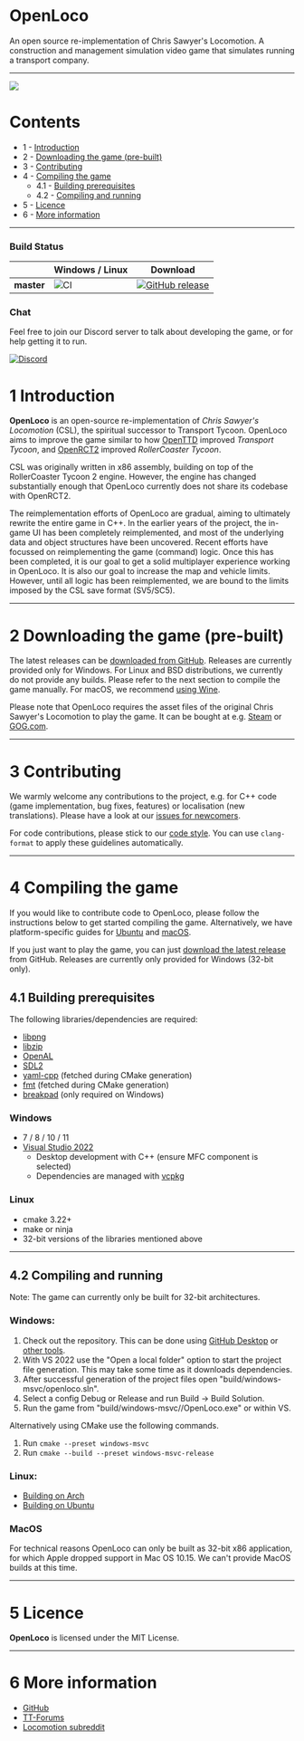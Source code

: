 # OpenLoco
An open source re-implementation of Chris Sawyer's Locomotion. A construction and management simulation video game that simulates running a transport company.

---

![](https://user-images.githubusercontent.com/604665/55420349-1a2aea00-5577-11e9-87da-78fe5cdb09e1.png)

# Contents
- 1 - [Introduction](#1-introduction)
- 2 - [Downloading the game (pre-built)](#2-downloading-the-game-pre-built)
- 3 - [Contributing](#3-contributing)
- 4 - [Compiling the game](#4-compiling-the-game)
  - 4.1 - [Building prerequisites](#41-building-prerequisites)
  - 4.2 - [Compiling and running](#42-compiling-and-running)
- 5 - [Licence](#5-licence)
- 6 - [More information](#6-more-information)

---

### Build Status
|             | Windows / Linux | Download |
|-------------|-----------------|----------|
| **master**  | ![CI](https://github.com/OpenLoco/OpenLoco/workflows/CI/badge.svg) | [![GitHub release](https://img.shields.io/github/release/OpenLoco/OpenLoco.svg)](https://github.com/OpenLoco/OpenLoco/releases) |

### Chat

Feel free to join our Discord server to talk about developing the game, or for help getting it to run.

[![Discord](https://img.shields.io/discord/689445672390361176)](https://discord.gg/vEuNRHD)


# 1 Introduction

**OpenLoco** is an open-source re-implementation of *Chris Sawyer's Locomotion* (CSL), the spiritual successor to Transport Tycoon. OpenLoco aims to improve the game similar to how [OpenTTD](https://openttd.org) improved *Transport Tycoon*, and [OpenRCT2](https://openrct2.io) improved *RollerCoaster Tycoon*.

CSL was originally written in x86 assembly, building on top of the RollerCoaster Tycoon 2 engine. However, the engine has changed substantially enough that OpenLoco currently does not share its codebase with OpenRCT2.

The reimplementation efforts of OpenLoco are gradual, aiming to ultimately rewrite the entire game in C++. In the earlier years of the project, the in-game UI has been completely reimplemented, and most of the underlying data and object structures have been uncovered. Recent efforts have focussed on reimplementing the game (command) logic. Once this has been completed, it is our goal to get a solid multiplayer experience working in OpenLoco. It is also our goal to increase the map and vehicle limits. However, until all logic has been reimplemented, we are bound to the limits imposed by the CSL save format (SV5/SC5).

---

# 2 Downloading the game (pre-built)

The latest releases can be [downloaded from GitHub](https://github.com/OpenLoco/OpenLoco/releases). Releases are currently provided only for Windows.
For Linux and BSD distributions, we currently do not provide any builds. Please refer to the next section to compile the game manually. For macOS, we recommend [using Wine](https://github.com/OpenLoco/OpenLoco/wiki/Running-OpenLoco-on-macOS).

Please note that OpenLoco requires the asset files of the original Chris Sawyer's Locomotion to play the game.
It can be bought at e.g. [Steam](https://store.steampowered.com/app/356430/) or [GOG.com](https://www.gog.com/game/chris_sawyers_locomotion).

---

# 3 Contributing

We warmly welcome any contributions to the project, e.g. for C++ code (game implementation, bug fixes, features) or localisation (new translations).
Please have a look at our [issues for newcomers](https://github.com/OpenLoco/OpenLoco/issues?q=is%3Aopen+label%3A%22good+first+issue%22%2C%22hacktoberfest%22).

For code contributions, please stick to our [code style](https://github.com/OpenLoco/OpenLoco/wiki/Coding-Style).
You can use `clang-format` to apply these guidelines automatically.

---

# 4 Compiling the game

If you would like to contribute code to OpenLoco, please follow the instructions below to get started compiling the game.
Alternatively, we have platform-specific guides for [Ubuntu](https://github.com/OpenLoco/OpenLoco/wiki/Building-on-Ubuntu) and [macOS](https://github.com/OpenLoco/OpenLoco/wiki/Building-on-macOS).

If you just want to play the game, you can just [download the latest release](https://github.com/OpenLoco/OpenLoco/releases) from GitHub.
Releases are currently only provided for Windows (32-bit only).

## 4.1 Building prerequisites

The following libraries/dependencies are required:
- [libpng](http://www.libpng.org/pub/png/libpng.html)
- [libzip](https://libzip.org)
- [OpenAL](https://www.openal.org/)
- [SDL2](https://www.libsdl.org/download-2.0.php)
- [yaml-cpp](https://github.com/jbeder/yaml-cpp) (fetched during CMake generation)
- [fmt](https://github.com/fmtlib/fmt) (fetched during CMake generation)
- [breakpad](https://github.com/google/breakpad) (only required on Windows)

### Windows
- 7 / 8 / 10 / 11
- [Visual Studio 2022](https://www.visualstudio.com/vs/community/)
  - Desktop development with C++ (ensure MFC component is selected)
  - Dependencies are managed with [vcpkg](https://github.com/Microsoft/vcpkg)

### Linux
- cmake 3.22+
- make or ninja
- 32-bit versions of the libraries mentioned above

---

## 4.2 Compiling and running

Note: The game can currently only be built for 32-bit architectures.

### Windows:

1. Check out the repository. This can be done using [GitHub Desktop](https://desktop.github.com) or [other tools](https://help.github.com/articles/which-remote-url-should-i-use).
2. With VS 2022 use the "Open a local folder" option to start the project file generation. This may take some time as it downloads dependencies.
3. After successful generation of the project files open "build/windows-msvc/openloco.sln".
4. Select a config Debug or Release and run Build -> Build Solution.
4. Run the game from "build/windows-msvc/<config>/OpenLoco.exe" or within VS.

Alternatively using CMake use the following commands.

1. Run `cmake --preset windows-msvc`
2. Run `cmake --build --preset windows-msvc-release`

### Linux:
- [Building on Arch](https://github.com/OpenLoco/OpenLoco/wiki/Building-on-Arch)
- [Building on Ubuntu](https://github.com/OpenLoco/OpenLoco/wiki/Building-on-Ubuntu)

### MacOS

For technical reasons OpenLoco can only be built as 32-bit x86 application, for which Apple dropped support in Mac OS 10.15. We can't provide MacOS builds at this time.

---

# 5 Licence
**OpenLoco** is licensed under the MIT License.

---

# 6 More information
- [GitHub](https://github.com/OpenLoco/OpenLoco)
- [TT-Forums](https://www.tt-forums.net)
- [Locomotion subreddit](https://www.reddit.com/r/locomotion/)
